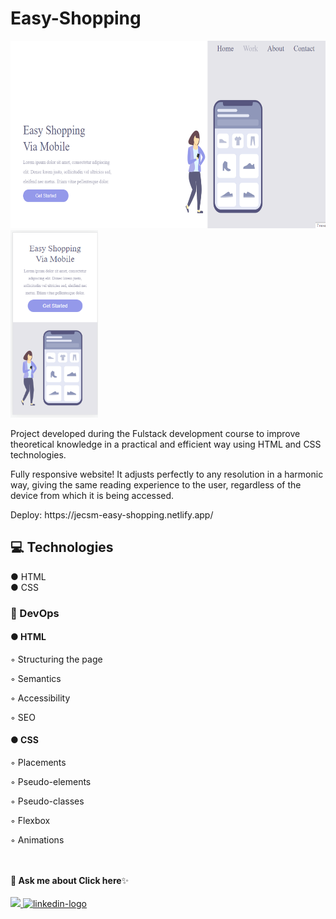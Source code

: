 # Easy-Shopping

<div aling="center">
<img height="300em" height="300em" src="https://github.com/JECSMoura/Easy-Shopping/blob/master/assets/desktop.png?raw=true">
<img height="300em" height="300em" src="https://github.com/JECSMoura/Easy-Shopping/blob/master/assets/mobile.png?raw=true">
</div>

<p>Project developed during the Fulstack development course to improve theoretical knowledge in a practical and efficient way using HTML and CSS technologies.</p>
<p>Fully responsive website! It adjusts perfectly to any resolution in a harmonic way, giving the same reading experience to the user, regardless of the device from which it is being accessed.</p>
Deploy: https://jecsm-easy-shopping.netlify.app/
<br>

 <h2>💻 Technologies</h3> 
 
 ● HTML
 <br>
 ● CSS
 <br>
 
 
 <h3>📌 DevOps</h3>
 
 <h4>● HTML</h4>
<p>◦ Structuring the page</p>
<p>◦ Semantics</p>
<p>◦ Accessibility</p>
<p>◦ SEO</p>
<h4>● CSS</h4>
<p>◦ Placements</p>
<p>◦ Pseudo-elements</p>
<p>◦ Pseudo-classes</p>
<p>◦ Flexbox</p>
<p>◦ Animations</p>
<br>
<br>
<b>💬 Ask me about Click here</b>✨
<br/>
<br/>
<a href="jacquelineellencsm@gmail.com" alt="gmail-logo"> 
<img src="https://img.shields.io/badge/Gmail-D14836?style=for-the-badge&logo=gmail&logoColor=white">
</a>
<a href="https://www.linkedin.com/in/jacquelineellencsm/">
<img src="https://img.shields.io/badge/LinkedIn-0077B5?style=for-the-badge&logo=linkedin&logoColor=white" alt="linkedin-logo">
</a>
